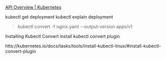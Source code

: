 [API Overview | Kubernetes](https://kubernetes.io/docs/reference/using-api/)

kubectl get deployment
kubectl explain deployment
> kubectl convert -f nginx.yaml --output-version apps/v1

Installing Kubectl Convert
install kubectl convert plugin 

htts://kubernetes.io/docs/tasks/tools/install-kubectl-linux/#install-kubectl-convert-plugin